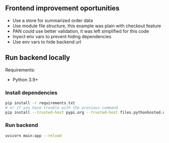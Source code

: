 ## Frontend improvement oportunities
- Use a store for summarized order data 
- Use module file structure, this example was plain with checkout feature
- PAN could use better validation, it was left simplified for this code
- Inyect env vars to prevent hiding dependencies
- Use env vars to hide backend url

## Run backend locally
Requirements:
- Python 3.9+ 

### Install dependencies
```bash
pip install -r requirements.txt
# or if you have trouble with the previous command
pip install --trusted-host pypi.org --trusted-host files.pythonhosted.org -r requirements.txt
```

### Run backend
```bash
uvicorn main:app --reload
```
